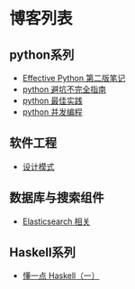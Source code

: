 # 博客列表
## python系列
- [Effective Python 第二版笔记](https://github.com/hangxuu/blog/blob/master/notes/Effective_Python_Notes.md)
- [python 避坑不完全指南](https://github.com/hangxuu/Notes-and-Blog/blob/master/notes/python%E9%81%BF%E5%9D%91%E4%B8%8D%E5%AE%8C%E5%85%A8%E6%8C%87%E5%8D%97.md)
- [python 最佳实践](https://github.com/hangxuu/Notes-and-Blog/blob/master/notes/python%E6%9C%80%E4%BD%B3%E5%AE%9E%E8%B7%B5.md)
- [python 并发编程](https://github.com/hangxuu/Notes-and-Blog/blob/master/notes/python%E5%B9%B6%E5%8F%91%E7%BC%96%E7%A8%8B.md)
## 软件工程
- [设计模式](https://github.com/hangxuu/Notes-and-Blog/blob/master/notes/python%E4%B8%AD%E7%9A%84%E8%AE%BE%E8%AE%A1%E6%A8%A1%E5%BC%8F.md)
## 数据库与搜索组件
<!-- - [MySQL 相关](https://github.com/hangxuu/Notes-and-Blog/blob/master/notes/MySQL.md) -->
<!-- - [mongoDB 相关](https://github.com/hangxuu/Notes-and-Blog/blob/master/notes/mongoDB.md) -->
- [Elasticsearch 相关](https://github.com/hangxuu/Notes-and-Blog/blob/master/notes/Elasticsearch.md)
## Haskell系列
- [懂一点 Haskell（一）](https://github.com/hangxuu/Notes-and-Blog/blob/master/notes/%E6%87%82%E4%B8%80%E7%82%B9Haskell%EF%BC%88%E4%B8%80%EF%BC%89.md)
